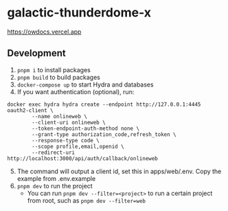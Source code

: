 # galactic-thunderdome-x

https://owdocs.vercel.app

## Development

1. `pnpm i` to install packages
2. `pnpm build` to build packages
3. `docker-compose up` to start Hydra and databases
4. If you want authentication (optional), run:

```
docker exec hydra hydra create --endpoint http://127.0.0.1:4445 oauth2-client \
        --name onlineweb \
        --client-uri onlineweb \
        --token-endpoint-auth-method none \
        --grant-type authorization_code,refresh_token \
        --response-type code \
        --scope profile,email,openid \
        --redirect-uri http://localhost:3000/api/auth/callback/onlineweb
```

5. The command will output a client id, set this in apps/web/.env. Copy the example from .env.example
6. `pnpm dev` to run the project
   - You can run `pnpm dev --filter=<project>` to run a certain project from root, such as `pnpm dev --filter=web`
